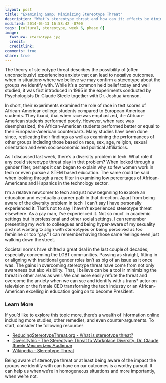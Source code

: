 ```yaml
---
layout: post
title: "Examining &amp; Minimizing Stereotype Threat"
description: "What’s stereotype threat and how can its effects be diminished?"
modified: 2014-06-13 16:58:42 -0700
tags: [cultural, stereotype, week 6, phase 0]
image:
  feature: stereotype.jpg
  credit: 
  creditlink: 
comments: true
share: true
---
```


The theory of stereotype threat describes the possibility of (often unconsciously) experiencing anxiety that can lead to negative outcomes, when in situations where we believe we may confirm a stereotype about the groups we identify with. While it’s a common held belief today and well studied, it was first introduced in 1995 in the experiments conducted by Psychologists Dr. Claude Steele together with Dr. Joshua Aronson.

<!-- <figure><img src="../images/wv.jpg" alt="Whistling Vivaldi (Bookcover) - Claude Steele" width="100%"></figure> -->

In short, their experiments examined the role of race in test scores of African-American college students compared to European-American students. They found, that when race was emphasized, the African-American students performed poorly. However, when race was deemphasized, the African-American students performed better or equal to their European-American counterparts. Many studies have been done since, replicating their findings as well as examining the performances of other groups including those based on race, sex, age, religion, sexual orientation and even socioeconomic and political affiliations.

As I discussed last week, there’s a diversity problem in tech. What role if any could stereotype threat play in that problem? When looked through a gender filter, perhaps it can began to explain why so few women work in tech or even pursue a STEM based education. The same could be said when looking through a race filter in examining low percentages of African-Americans and Hispanics in the technology sector.

I’m a relative newcomer to tech and just now beginning to explore an education and eventually a career path in that direction. Apart from being aware of the diversity problem in tech, I can't say I have personally experienced it. That’s not to say I haven’t experienced stereotype threat elsewhere. As a gay man, I’ve experienced it. Not so much in academic settings but in professional and other social settings. I can remember presenting my work to colleagues and being hyper-aware of my sexuality and not wanting to align with stereotypes or being perceived as too feminine or too “gay.” I can remember having those same feelings even just walking down the street.

Societal norms have shifted a great deal in the last couple of decades, especially concerning the LGBT communities. Passing as straight, fitting in or aligning with traditional gender roles isn’t as big of an issue as it once was. The gains in overcoming stereotype threat have come from not only awareness but also visibility. That, I believe can be a tool in minimizing the threat in other areas as well. We can more easily refute the threat and overcome the anxiety when we can see and identify with a trans* actor on television or the female CEO transforming the tech industry or an African-American excelling in education going on to become President.

### Learn More

If you’d like to explore this topic more, there’s a wealth of information online including more studies, other remedies, and even counter-arguments. To start, consider the following resources.
					
* [ReducingStereotypeThreat.org - What is stereotype threat?](http://www.reducingstereotypethreat.org/definition.html) 
* [DiversityInc - The Stereotype Threat to Workplace Diversity: Dr. Claude Steele Mesmerizes Audience](http://www.diversityinc.com/diversity-events/the-stereotype-threat-dr-claude-steele-mesmerizes-audience-video/)
* [Wikipedia - Stereotype Threat](http://en.wikipedia.org/wiki/Stereotype_threat) 

Being aware of stereotype threat or at least being aware of the impact the groups we identify with can have on our outcomes is a worthy pursuit. It can help us when we’re in homogeneous situations and more importantly, when we’re not.
